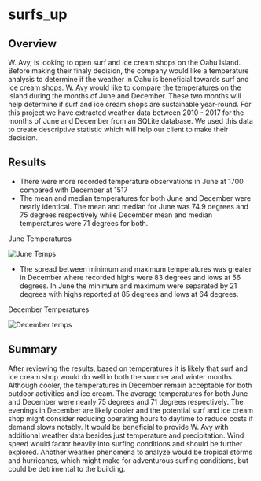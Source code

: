 # surfs_up
## Overview
W. Avy, is looking to open surf and ice cream shops on the Oahu Island. Before making their finaly decision, the company would like a temperature analysis to determine if the weather in Oahu is beneficial towards surf and ice cream shops. W. Avy would like to compare the temperatures on the island during the months of June and December. These two months will help determine if surf and ice cream shops are sustainable year-round. For this project we have extracted weather data between 2010 - 2017 for the months of June and December from an SQLite database. We used this data to create descriptive statistic which will help our client to make their decision.

## Results
-	There were more recorded temperature observations in June at 1700 compared with December at 1517
-	The mean and median temperatures for both June and December were nearly identical. The mean and median for June was 74.9 degrees and 75 degrees respectively while December mean and median temperatures were 71 degrees for both. 

June Temperatures

![June Temps](er-images.githubusercontent.com/101822948/173207618-7df164c3-b7bd-470e-8d67-07a9321aaaf0.png)

-	The spread between minimum and maximum temperatures was greater in December where recorded highs were 83 degrees and lows at 56 degrees. In June the minimum and maximum were separated by 21 degrees with highs reported at 85 degrees and lows at 64 degrees.

December Temperatures

![December temps](.githubusercontent.com/101822948/173207623-f015152b-d8af-4087-87f1-a017aada43fa.png)


## Summary
After reviewing the results, based on temperatures it is likely that surf and ice cream shop would do well in both the summer and winter months. Although cooler, the temperatures in December remain acceptable for both outdoor activities and ice cream. The average temperatures for both June and December were nearly 75 degrees and 71 degrees respectively. The evenings in December are likely cooler and the potential surf and ice cream shop might consider reducing operating hours to daytime to reduce costs if demand slows notably. It would be beneficial to provide W. Avy with additional weather data besides just temperature and precipitation. Wind speed would factor heavily into surfing conditions and should be further explored. Another weather phenomena to analyze would be tropical storms and hurricanes, which might make for adventurous surfing conditions, but could be detrimental to the building.